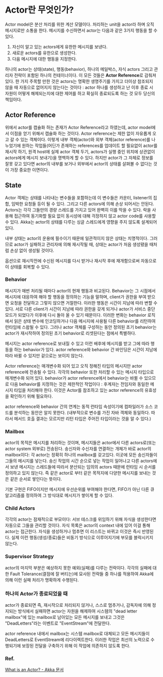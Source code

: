 # Actor란 무엇인가?

Actor model은 분산 처리를 위한 계산 모델이다. 처리하는 unit을 actor라 하며 오직 메시지로만 소통을 한다. 메시지를 수신하면서 actor는 다음과 같은 3가지 행동을 할 수 있다. 

1. 자신이 알고 있는 actors에게 유한한 메시지를 보낸다.
2. 새로운 actors를 유한으로 생성한다.
3. 다음 메시지에 대한 행동을 지정한다.

하나의 actor는 상태(state), 행동(behavior), 하나의 메일박스, 자식 actors 그리고 관리자 전략이 포함된 하나의 컨테이너이다. 이 모든 것들은 **Actor Reference**로 감춰져 있다. 한 가지 주목할 만한 것은 actors는 명확한 생명주기를 가지고 더이상 참조되지 않을 때 자동으로 없어지지 않는다는 것이다 : actor 하나를 생성하고 난 이후 종료 시 자원이 어떻게 해제되는지에 대한 제어를 하고 확실히 종료되도록 하는 것 모두 당신의 책임이다.

## Actor Reference

위에서 actor를 캡슐화 하는 존재가 Actor Reference라고 하였는데, actor model에서 이점을 얻기 위해서 캡슐화  하는 것이다. Actor reference는 제한 없이 자유롭게 오고 갈 수 있는 객체이다. 이렇게 내부 객체(actor)와 외부 객체(actor reference)를 나누었기에 원하는 작업들(어딘가 존재하는 references를 업데이트 할 필요없이 actor를 재시작 하기, 원격 host에 실제 actor 객체 두기, actors가 실행 중인 위치에 상관없이 actors에게 메시지 보내기)을  명백하게 할 수 있다.  하지만 actor가 그 자체로 정보를 잘못 갖고 있다면 actor의 내부를 보거나 외부에서 actor의 상태를 살펴볼 수 없다는 것이 가장 중요한 이면이다.

## State

 Actor 객체는 상태를 나타내는 변수들을 포함하는데 이 변수들은 카운터, listener의 집합, 임박한 요청들 등이 될 수 있다. 그리고 다른 actors에 의해 손상 되어서는 안된다. Actors는 각각 그들만의 경량 스레드를 가지고 있어 완벽히 이를 막을 수 있다. 락을 사용해 접근하여 동기화할 필요 없이 동시성에 대해 걱정하지 않고 actor code를 사용할 수 있다.  Akka는 actor의 상태를 다루는 싱글 스레드에게 영향을 주지 않도록 설계되어 있다.

내부 상태는 actor의 운용에 필수이기 때문에 일관적이지 않은 상태는 치명적이다. 그러므로 actor가 실패하고 관리자에 의해 재시작될 때, 상태는 actor가 처음 생성됐을 때처럼 손상 없이 생성될 것이다.

옵션으로 재시작전에 수신된 메시지를 다시 받거나 재시작 후에 재개함으로써 자동으로 이 상태를 회복할 수 있다.

### Behavior

메시지가 매번 처리될 때마다 actor의 현재 행동과 비교된다. Behavior는 그 시점에서 메시지에 대응하여 해야 할 행동을 정의하는 기능을 말하며, client가 권한을 부여 받으면 요청을 전달하고 그렇지 않으면 거절한다. 이러한 행동은 시간이 지남에 따라 변할 수 있다. 서로 다른 client가 시간이 지남에 따라 권한을 갖게 되거나 actor가 서비스 중단 모드가 되었다가 이후에 다시 돌아 올 수 있기 때문이다. 이러한 변화는 behavior 로직에서 읽은 상태 변수에 인코딩하거나 다음 메시지에 사용될 다른 behavior를 리턴하여 런타임에 스왑될 수 있다. 그러나 actor 객체를 구성하는 동안 정의된 초기 behavior는 actor가 재시작하여 정의된 초기 behavior로 리셋된다는 점에서 특별하다.

메시지는 actor reference로 보내질 수 있고 이런 배후에 메시지를 받고 그에 따라 행동을 하는 behavior가 있다. actor reference와 behavior 간 바인딩은 시간이 지남에 따라 바뀔 수 있지만 겉으로는 보이지 않는다.

Actor reference는 매개변수화 되어 있고 오직 정해진 타입의 메시지만 actor reference에 전송될 수 있다. 각각의 behavior 또한 처리할 수 있는 메시지 타입으로 매개변수화 되어 있다. behavior가 actor reference에서 behavior는 바뀔 수 있으므로 다음 behavior를 지정하는 것은 제한적인 작업이다 : 후계자는 전임자와 동일한 메시지 타입을 처리해야 한다. 이것은 Actor를 참조하고 있는 actor reference의 유효성을 확인하기 위해 필요하다.

actor reference와 behavior 간의 연계는 동적 런타임 속성이기에 컴파일러가 소스 코드를 분석하는 동안은 알지 못한다. (내부적으로 변수를 가진 자바 객체와 동일하다. 따라서 메서드 호출 결과는 모르지만 리턴 타입은 주어진 타입이라는 것을 알 수 있다.)

### Mailbox

actor의 목적은 메시지를 처리하는 것이며, 메시지들은 actor에서 다른 actors로(또는 actor system 외부로) 전송된다. 송신자와 수신자를 연결하는 개체가 바로 actor의 mailbox이다: 각 actor는 정확히 하나의 mailbox를 갖고있다. 이곳에 모든 송신자들이 그들의 메시지를 넣는다. 송신 작업의 시간 순으로 넣는 작업이 일어나고 다른 actors에서 보낸 메시지는 스레드들에 따라서 분산되는 임의의 actors 때문에 런타임 시 순서를 정의하고 있지 않는다. 즉 같은 actor로 부터 같은 목적지에 다양한 메시지를 보내는 것은 같은 순서로 쌓인다는 뜻이다. 

기본 구현은 FIFO이지만 메시지에 우선순위를 부여해야 한다면, FIFO가 아닌 다른 큐 알고리즘를 정의하여 그 방식대로 메시지가 쌓이게 할 수 있다.

### Child Actors

각각의 actor는 잠재적으로 부모이다: 서브 테스크를 위임하기 위해 자식을 생성한다면 자동으로 그들을 관리할 것이다. 자식 목록은 actor의 context 내에 있어 이걸 통해 actor는 접근한다. 자식을 생성하거나 멈추면 이 리스트는 바뀌고 이것은 즉시 반영된다. 실제 이런 행동(생성/종료)들은 비동기 방식으로 이루어지기에 부모를 블락시키지 않는다.

### Supervisor Strategy

actor의 마지막 부분은 예상하지 못한 예외(실패)를 다루는 전략이다. 각각의 실패에 대한 Fault Tolerance(결점에 잘 버티는)에 묘사된 전략들 중 하나를 적용하여 Akka에 의해 이런 실패 처리가 명확하게 수행된다.

### 하나의 Actor가 종료되었을 때

actor가 종료되면 즉, 재시작으로 처리되지 않거나, 스스로 멈추거나, 감독자에 의해 정지되는 방식에서 실패하면 actor는 자원을 해제하여 시스템의 "dead letter mailbox"에 있는 mailbox로 남아있는 모든 메시지를 보내고 그것은 "DeadLetters"라는 이벤트로 "EventStream"에 전달한다.

actor reference 내에서 mailbox는 시스템 mailbox로 대체되고 모든 메시지들이 DeadLetters로 EventStream에 리다이렉트한다. 이러한 작업은 최선의 노력으로 수행되기에 보장된 전달을 구축하기 위해 이 작업에 의존하지 않도록 한다.

### Ref.

[What is an Actor? - Akka 문서](https://doc.akka.io/docs/akka/current/general/actors.html)
